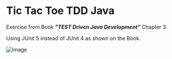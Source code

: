 # Tic Tac Toe TDD Java

Exercise from Book _**"TEST Driven Java Development"**_ Chapter 3

Using JUnit 5 instead of JUnit 4 as shown on the Book.

![image](https://user-images.githubusercontent.com/29106855/107567516-c5654b00-6bb3-11eb-8226-830e85ffa065.png)

